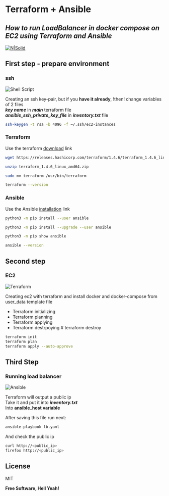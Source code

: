 # Terraform + Ansible
## _How to run LoadBalancer in docker compose on EC2 using Terraform and Ansible_

[![N|Solid](https://img.shields.io/badge/Kubernetes-326CE5.svg?style=for-the-badge&logo=Kubernetes&logoColor=white)](https://nodesource.com/products/nsolid)

## First step - prepare environment
### ssh

![Shell Script](https://img.shields.io/badge/shell_script-%23121011.svg?style=for-the-badge&logo=gnu-bash&logoColor=white)

Creating an ssh key-pair, but if you **have it already**, !then! change variables of 2 files<br>
**_key name_** in **_main_** terraform file<br>
**_ansible_ssh_private_key_file_** in **_inventory.txt_** file

```sh
ssh-keygen -t rsa -b 4096 -f ~/.ssh/ec2-instances
```
### Terraform
Use the terraform [download](https://developer.hashicorp.com/terraform/downloads) link

```bash
wget https://releases.hashicorp.com/terraform/1.4.6/terraform_1.4.6_linux_amd64.zip

unzip terraform_1.4.6_linux_amd64.zip

sudo mv terraform /usr/bin/terraform

terraform --version
```

### Ansible 
Use the Ansible [installation](https://docs.ansible.com/ansible/latest/installation_guide/intro_installation.html) link
```bash
python3 -m pip install --user ansible

python3 -m pip install --upgrade --user ansible

python3 -m pip show ansible

ansible --version
```


## Second step
### EC2

![Terraform](https://img.shields.io/badge/terraform-%235835CC.svg?style=for-the-badge&logo=terraform&logoColor=white)

Creating ec2 with terraform and install docker and docker-compose from user_data template file
- Terraform initializing
- Terraform planning
- Terraform applying
- Terraform destrpoying    # terraform destroy

```sh
terraform init
terraform plan
terraform apply --auto-approve
```

## Third Step
### Running load balancer

![Ansible](https://img.shields.io/badge/ansible-%231A1918.svg?style=for-the-badge&logo=ansible&logoColor=white)

Terraform will output a public ip <br>
Take it and put it into **_inventory.txt_** <br>
Into  **ansible_host variable** <br>

After saving this file run next:
```sh
ansible-playbook lb.yaml
```

And check the public ip
```sh
curl http://<public_ip>
firefox http://<public_ip>
```


## License

MIT

**Free Software, Hell Yeah!**

